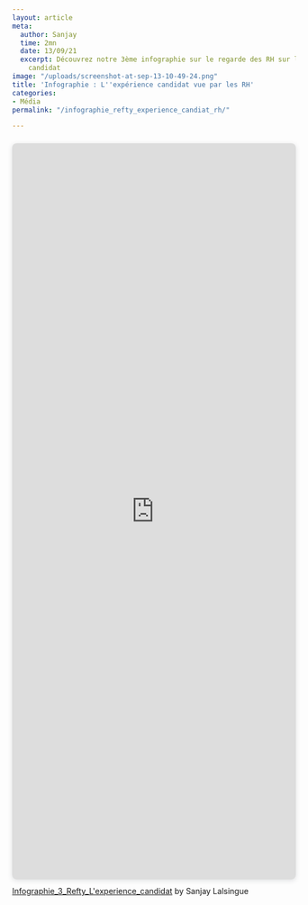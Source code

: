 ```yaml
---
layout: article
meta:
  author: Sanjay
  time: 2mn
  date: 13/09/21
  excerpt: Découvrez notre 3ème infographie sur le regarde des RH sur l'expérience
    candidat
image: "/uploads/screenshot-at-sep-13-10-49-24.png"
title: 'Infographie : L''expérience candidat vue par les RH'
categories:
- Média
permalink: "/infographie_refty_experience_candiat_rh/"

---
```



<div style="position: relative; width: 100%; height: 0; padding-top: 250.0000%; padding-bottom: 48px; box-shadow: 0 2px 8px 0 rgba(63,69,81,0.16); margin-top: 1.6em; margin-bottom: 0.9em; overflow: hidden; border-radius: 8px; will-change: transform;">  <iframe loading="lazy" style="position: absolute; width: 100%; height: 100%; top: 0; left: 0; border: none; padding: 0;margin: 0;"    src="https:&#x2F;&#x2F;www.canva.com&#x2F;design&#x2F;DAEk_8lYa2o&#x2F;watch?embed">  </iframe></div><a href="https:&#x2F;&#x2F;www.canva.com&#x2F;design&#x2F;DAEk_8lYa2o&#x2F;watch?utm_content=DAEk_8lYa2o&amp;utm_campaign=designshare&amp;utm_medium=embeds&amp;utm_source=link" target="_blank" rel="noopener">Infographie_3_Refty_L'experience_candidat</a> by Sanjay Lalsingue